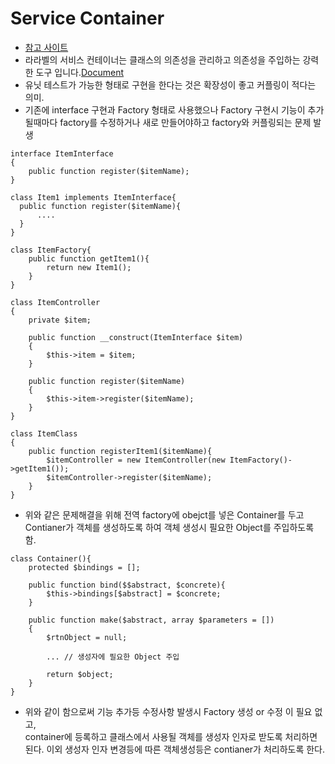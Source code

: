 # Service Container
- [참고 사이트](https://www.laravel.co.kr/posts/258)
- 라라벨의 서비스 컨테이너는 클래스의 의존성을 관리하고 의존성을 주입하는 강력한 도구 입니다.[Document](https://laravel.kr/docs/5.6/container)
- 유닛 테스트가 가능한 형태로 구현을 한다는 것은 확장성이 좋고 커플링이 적다는 의미.
- 기존에 interface 구현과 Factory 형태로 사용했으나 Factory 구현시 기능이 추가 될때마다 factory를 수정하거나 새로 만들어야하고 factory와 커플링되는 문제 발생
```
interface ItemInterface
{
    public function register($itemName);
}

class Item1 implements ItemInterface{
  public function register($itemName){
      ....
  }
}

class ItemFactory{
    public function getItem1(){
        return new Item1();
    }
}

class ItemController
{
    private $item;
  
    public function __construct(ItemInterface $item)
    {
        $this->item = $item;
    }
  
    public function register($itemName)
    {        
        $this->item->register($itemName);
    }
}

class ItemClass
{
    public function registerItem1($itemName){
        $itemController = new ItemController(new ItemFactory()->getItem1());
        $itemController->register($itemName);
    }
}
```
- 위와 같은 문제해결을 위해 전역 factory에 obejct를 넣은 Container를 두고 Contianer가 객체를 생성하도록 하여 객체 생성시 필요한 Object를 주입하도록 함.
```
class Container(){
    protected $bindings = [];
    
    public function bind($$abstract, $concrete){
        $this->bindings[$abstract] = $concrete;
    }
    
    public function make($abstract, array $parameters = [])
    {
        $rtnObject = null;
        
        ... // 생성자에 필요한 Object 주입
        
        return $object;
    }
}
```
- 위와 같이 함으로써 기능 추가등 수정사항 발생시 Factory 생성 or 수정 이 필요 없고,  
container에 등록하고 클래스에서 사용될 객체를 생성자 인자로 받도록 처리하면 된다. 
이외 생성자 인자 변경등에 따른 객체생성등은 contianer가 처리하도록 한다.
